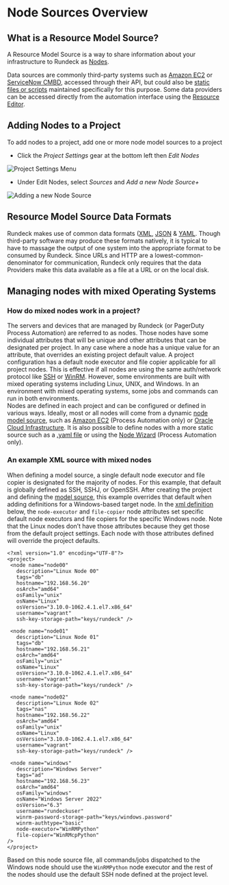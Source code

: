 # Node Sources Overview

## What is a Resource Model Source?

A Resource Model Source is a way to share information about your infrastructure to Rundeck as [Nodes](/manual/05-nodes.html#overview).

Data sources are commonly third-party systems such as [Amazon EC2](/manual/projects/resource-model-sources/aws.html) or [ServiceNow CMBD](/manual/projects/resource-model-sources/servicenow.html), accessed through their API, but could also be [static files or scripts](/manual/projects/resource-model-sources/builtin.html) maintained specifically for this purpose. Some data providers can be accessed directly from the automation interface using the [Resource Editor](/manual/projects/resource-model-sources/resource-editor.html). 

## Adding Nodes to a Project

To add nodes to a project, add one or more node model sources to a project<br>
- Click the *Project Settings* gear at the bottom left then *Edit Nodes*<br>

![Project Settings Menu](~@assets/img/project-nodes.png)

- Under Edit Nodes, select *Sources* and *Add a new Node Source+*<br>

![Adding a new Node Source](~@assets/img/edit-nodes.png)

## Resource Model Source Data Formats

Rundeck makes use of common data formats ([XML](/manual/document-format-reference/resource-v13.html), [JSON](/manual/document-format-reference/resource-json-v10.html) & [YAML](/manual/document-format-reference/resource-yaml-v13.html). Though third-party software may produce these formats natively, it is typical to have to massage the output of one system into the appropriate format to be consumed by Rundeck. Since URLs and HTTP are a lowest-common-denominator for communication, Rundeck only requires that the data Providers make this data available as a file at a URL or on the local disk.<br>

## Managing nodes with mixed Operating Systems

### How do mixed nodes work in a project?
The servers and devices that are managed by Rundeck (or PagerDuty Process Automation) are referred to as nodes.  Those nodes have some individual attributes that will be unique and other attributes that can be designated per project.  In any case where a node has a unique value for an attribute, that overrides an existing project default value.  A project configuration has a default node executor and file copier applicable for all project nodes. This is effective if all nodes are using the same auth/network protocol like [SSH](/learning/howto/ssh-on-linux-nodes.html#using-ssh-on-linux-unix-nodes) or [WinRM](https://github.com/rundeck-plugins/py-winrm-plugin). However, some environments are built with mixed operating systems including Linux, UNIX, and Windows.  In an environment with mixed operating systems, some jobs and commands can run in both environments.<br>
Nodes are defined in each project and can be configured or defined in various ways.  Ideally, most or all nodes will come from a dynamic [node model source](/manual/projects/resource-model-sources/), such as [Amazon EC2](https://docs.rundeck.com/docs/manual/projects/resource-model-sources/aws.html) (Process Automation only) or [Oracle Cloud Infrastructure](/manual/projects/resource-model-sources/oracle.html).  It is also possible to define nodes with a more static source such as a [.yaml file](/manual/document-format-reference/resource-yaml-v13.html) or using the [Node Wizard](/manual/projects/resource-model-sources/node-wizard.html) (Process Automation only).<br>

### An example XML source with mixed nodes
When defining a model source, a single default node executor and file copier is designated for the majority of nodes.  For this example, that default is globally defined as SSH, SSHJ, or OpenSSH.  After creating the project and defining the [model source](/learning/howto/ssh-on-linux-nodes.html), this example overrides that default when adding definitions for a Windows-based target node. In the [xml definition](/manual/document-format-reference/resource-v13.html#resource-xml) below, the `node-executor` and `file-copier` node attributes set specific default node executors and file copiers for the specific Windows node.  Note that the Linux nodes don’t have those attributes because they get those from the default project settings.  Each node with those attributes defined will override the project defaults.<br>

```
<?xml version="1.0" encoding="UTF-8"?>
<project>
 <node name="node00"
   description="Linux Node 00"
   tags="db"
   hostname="192.168.56.20"
   osArch="amd64"
   osFamily="unix"
   osName="Linux"
   osVersion="3.10.0-1062.4.1.el7.x86_64"
   username="vagrant"
   ssh-key-storage-path="keys/rundeck" />

 <node name="node01"
   description="Linux Node 01"
   tags="db"
   hostname="192.168.56.21"
   osArch="amd64"
   osFamily="unix"
   osName="Linux"
   osVersion="3.10.0-1062.4.1.el7.x86_64"
   username="vagrant"
   ssh-key-storage-path="keys/rundeck" />

 <node name="node02"
   description="Linux Node 02"
   tags="nas"
   hostname="192.168.56.22"
   osArch="amd64"
   osFamily="unix"
   osName="Linux"
   osVersion="3.10.0-1062.4.1.el7.x86_64"
   username="vagrant"
   ssh-key-storage-path="keys/rundeck" />

 <node name="windows"
   description="Windows Server"
   tags="ad"
   hostname="192.168.56.23"
   osArch="amd64"
   osFamily="windows"
   osName="Windows Server 2022"
   osVersion="6.3"
   username="rundeckuser"
   winrm-password-storage-path="keys/windows.password"
   winrm-authtype="basic"
   node-executor="WinRMPython"
   file-copier="WinRMcpPython"
/>
</project>
```

Based on this node source file, all commands/jobs dispatched to the Windows node should use the `WinRMPython` node executor and the rest of the nodes should use the default SSH node defined at the project level.